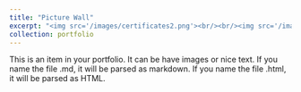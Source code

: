 ```yaml
---
title: "Picture Wall"
excerpt: "<img src='/images/certificates2.png'><br/><br/><img src='/images/certificates3.png'><br/><br/><img src='/images/certificates10.png'><br/><br/><img src='/images/certificates4.png'><br/><br/><img src='/images/certificates5.png'><br/><br/><img src='/images/certificates6.png'><br/><br/><img src='/images/certificates7.png'><br/><br/><img src='/images/certificates8.png'><br/><br/><img src='/images/certificates9.png'>"
collection: portfolio
---
```


This is an item in your portfolio. It can be have images or nice text. If you name the file .md, it will be parsed as markdown. If you name the file .html, it will be parsed as HTML. 
